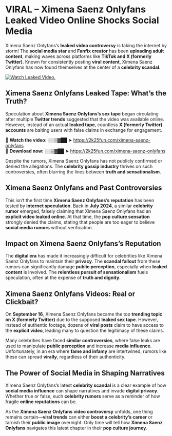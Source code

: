# VIRAL – Ximena Saenz Onlyfans Leaked Video Online Shocks Social Media 

Ximena Saenz Onlyfans’s **leaked video controversy** is taking the internet by storm! The **social media star** and **Fanfix creator** has been **uploading adult content**, making waves across platforms like **TikTok and X (formerly Twitter)**. Known for consistently posting **viral content**, Ximena Saenz Onlyfans has now found themselves at the center of a **celebrity scandal**.  

[![Watch Leaked Video.](https://miro.medium.com/v2/resize:fit:828/format:webp/1*cilzJN44JGOrTw9NJCrNHA.gif "Watch Leaked Video")](https://2k25fun.com/ximena-saenz-onlyfans)

## **Ximena Saenz Onlyfans Leaked Tape: What’s the Truth?**  
Speculation about **Ximena Saenz Onlyfans’s sex tape** began circulating after multiple **Twitter trends** suggested that the video was available online. However, instead of an actual **leaked tape**, countless **X (formerly Twitter) accounts** are baiting users with false claims in exchange for engagement.  

🔹 **Watch the video:** ░░▒▓██ ➤ https://2k25fun.com/ximena-saenz-onlyfans  
🔹 **Download now:** ░░▒▓██ ➤ https://2k25fun.com/ximena-saenz-onlyfans  

Despite the rumors, Ximena Saenz Onlyfans has not publicly confirmed or denied the allegations. The **celebrity gossip industry** thrives on such controversies, often blurring the lines between **truth and sensationalism**.  

## **Ximena Saenz Onlyfans and Past Controversies**  
This isn’t the first time **Ximena Saenz Onlyfans’s reputation** has been tested by **internet speculation**. Back in **July 2024**, a similar **celebrity rumor** emerged, falsely claiming that Ximena Saenz Onlyfans had an **explicit video leaked online**. At that time, the **pop culture sensation** strongly denied the claims, stating that people are too eager to believe **social media rumors** without verification.  

## **Impact on Ximena Saenz Onlyfans’s Reputation**  
The **digital era** has made it increasingly difficult for celebrities like Ximena Saenz Onlyfans to maintain their **privacy**. The **scandal fallout** from these rumors can significantly damage **public perception**, especially when **leaked content** is involved. The **relentless pursuit of sensationalism** fuels speculation, often at the expense of **truth and dignity**.  

## **Ximena Saenz Onlyfans Videos: Real or Clickbait?**  
On **September 16**, Ximena Saenz Onlyfans became the top **trending topic on X (formerly Twitter)** due to the supposed **leaked sex tape**. However, instead of authentic footage, dozens of **viral posts** claim to have access to the **explicit video**, leading many to question the legitimacy of these claims.  

Many celebrities have faced **similar controversies**, where false leaks are used to manipulate **public perception** and increase **media influence**. Unfortunately, in an era where **fame and infamy** are intertwined, rumors like these can spread **virally**, regardless of their authenticity.  

## **The Power of Social Media in Shaping Narratives**  
Ximena Saenz Onlyfans’s latest **celebrity scandal** is a clear example of how **social media influence** can shape narratives and invade **digital privacy**. Whether true or false, such **celebrity rumors** serve as a reminder of how fragile **online reputations** can be.  

As the **Ximena Saenz Onlyfans video controversy** unfolds, one thing remains certain—**viral trends** can either **boost a celebrity’s career** or tarnish their **public image** overnight. Only time will tell how **Ximena Saenz Onlyfans** navigates this latest chapter in their **pop culture journey**. 